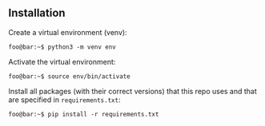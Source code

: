 ## Installation

Create a virtual environment (venv):

```console
foo@bar:~$ python3 -m venv env
```

Activate the virtual environment:

```console
foo@bar:~$ source env/bin/activate
```

Install all packages (with their correct versions) that this repo uses and that are specified in `requirements.txt`:

```console
foo@bar:~$ pip install -r requirements.txt
```





